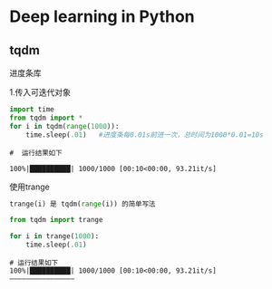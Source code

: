  
# Deep learning in Python

## tqdm

进度条库

1.传入可迭代对象
```python
import time
from tqdm import *
for i in tqdm(range(1000)):
    time.sleep(.01)   #进度条每0.01s前进一次，总时间为1000*0.01=10s 
```

```
#  运行结果如下

100%|██████████| 1000/1000 [00:10<00:00, 93.21it/s]  
```

使用trange
```python
trange(i) 是 tqdm(range(i)) 的简单写法

from tqdm import trange

for i in trange(1000):
    time.sleep(.01)
```

```
# 运行结果如下
100%|██████████| 1000/1000 [00:10<00:00, 93.21it/s]  
————————————————
```
                            